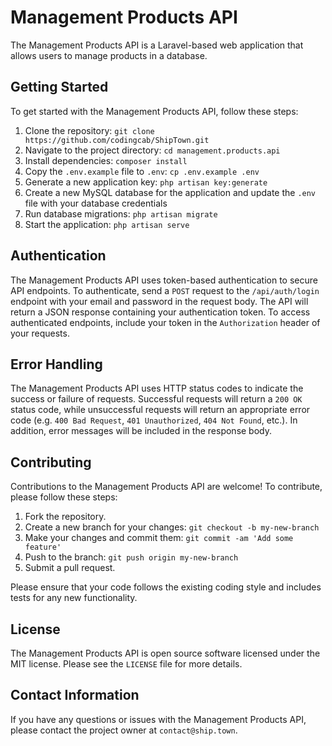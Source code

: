 # Management Products API

The Management Products API is a Laravel-based web application that allows users to manage products in a database.

## Getting Started

To get started with the Management Products API, follow these steps:

1. Clone the repository: `git clone https://github.com/codingcab/ShipTown.git`
2. Navigate to the project directory: `cd management.products.api`
3. Install dependencies: `composer install`
4. Copy the `.env.example` file to `.env`: `cp .env.example .env`
5. Generate a new application key: `php artisan key:generate`
6. Create a new MySQL database for the application and update the `.env` file with your database credentials
7. Run database migrations: `php artisan migrate`
8. Start the application: `php artisan serve`

## Authentication

The Management Products API uses token-based authentication to secure API endpoints. To authenticate, send a `POST` request to the `/api/auth/login` endpoint with your email and password in the request body. The API will return a JSON response containing your authentication token. To access authenticated endpoints, include your token in the `Authorization` header of your requests.

## Error Handling

The Management Products API uses HTTP status codes to indicate the success or failure of requests. Successful requests will return a `200 OK` status code, while unsuccessful requests will return an appropriate error code (e.g. `400 Bad Request`, `401 Unauthorized`, `404 Not Found`, etc.). In addition, error messages will be included in the response body.

## Contributing

Contributions to the Management Products API are welcome! To contribute, please follow these steps:

1. Fork the repository.
2. Create a new branch for your changes: `git checkout -b my-new-branch`
3. Make your changes and commit them: `git commit -am 'Add some feature'`
4. Push to the branch: `git push origin my-new-branch`
5. Submit a pull request.

Please ensure that your code follows the existing coding style and includes tests for any new functionality.

## License

The Management Products API is open source software licensed under the MIT license. Please see the `LICENSE` file for more details.

## Contact Information
    
If you have any questions or issues with the Management Products API, please contact the project owner at `contact@ship.town`.
